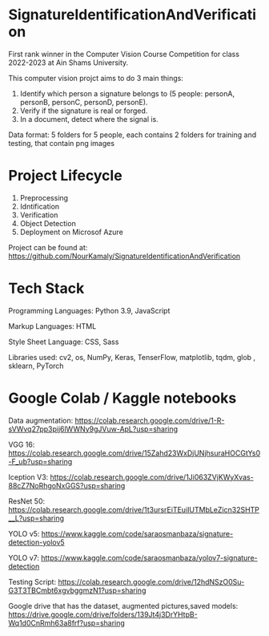 # SignatureIdentificationAndVerification
First rank winner in the Computer Vision Course Competition for class 2022-2023 at Ain Shams University.

This computer vision projct aims to do 3 main things:
1. Identify which person a signature belongs to (5 people: personA, personB, personC, personD, personE).
2. Verify if the signature is real or forged.
3. In a document, detect where the signal is.

Data format: 5 folders for 5 people, each contains 2 folders for training and testing, that contain png images

# Project Lifecycle
1. Preprocessing
2. Idntification
3. Verification
4. Object Detection
5. Deployment on Microsof Azure

Project can be found at: https://github.com/NourKamaly/SignatureIdentificationAndVerification

# Tech Stack
Programming Languages: Python 3.9, JavaScript

Markup Languages: HTML

Style Sheet Language: CSS, Sass

Libraries used: cv2, os, NumPy, Keras, TenserFlow, matplotlib, tqdm, glob , sklearn, PyTorch

# Google Colab / Kaggle notebooks
Data augmentation: https://colab.research.google.com/drive/1-R-sVWvq27pp3pij6lWWNy9gJVuw-ApL?usp=sharing

VGG 16: https://colab.research.google.com/drive/15Zahd23WxDjUNjhsuraHOCGtYs0-F_ub?usp=sharing

Iception V3: https://colab.research.google.com/drive/1Ji063ZVjKWyXvas-88cZ7NoRhgoNxGGS?usp=sharing

ResNet 50: https://colab.research.google.com/drive/1t3ursrEiTEuiIUTMbLeZicn32SHTP__L?usp=sharing

YOLO v5: https://www.kaggle.com/code/saraosmanbaza/signature-detection-yolov5

YOLO v7: https://www.kaggle.com/code/saraosmanbaza/yolov7-signature-detection

Testing Script: https://colab.research.google.com/drive/12hdNSzO0Su-G3T3TBCmbt6xgvbggmzN1?usp=sharing

Google drive that has the dataset, augmented pictures,saved models: https://drive.google.com/drive/folders/139Jt4j3DrYHtpB-Wq1d0CnRmh63a8frf?usp=sharing
